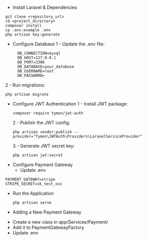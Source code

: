 * Install Laravel & Dependencies
```
git clone <repository_url>
cd <project_directory>
composer install
cp .env.example .env
php artisan key:generate
```

* Configure Database
1 - Update the .env file:
  ```
    DB_CONNECTION=mysql
    DB_HOST=127.0.0.1
    DB_PORT=3306
    DB_DATABASE=your_database
    DB_USERNAME=root
    DB_PASSWORD=
    ```
2 - Run migrations:
  ```
  php artisan migrate
  ```
  
* Configure JWT Authentication
  1 - Install JWT package:
  ```
  composer require tymon/jwt-auth
  ```
  2 - Publish the JWT config:
  ```
  php artisan vendor:publish --provider="Tymon\JWTAuth\Providers\LaravelServiceProvider"
  ```
  3 - Generate JWT secret key:
  ```
  php artisan jwt:secret
  ```
* Configure Payment Gateway
  - Update .env
```
PAYMENT_GATEWAY=stripe
STRIPE_SECRET=sk_test_xxx
```

* Run the Application
  ```
  php artisan serve
  ```

* Adding a New Payment Gateway
 - Create a new class in app/Services/Payment/
 - Add it to PaymentGatewayFactory
 - Update .env
